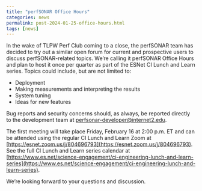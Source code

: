```yaml
---
title: "perfSONAR Office Hours"
categories: news
permalink: post-2024-01-25-office-hours.html
tags: [news]
---
```


In the wake of TLPW Perf Club coming to a close, the perfSONAR team
has decided to try out a similar open forum for current and
prospective users to discuss perfSONAR-related topics.  We’re calling
it perfSONAR Office Hours and plan to host it once per quarter as part
of the ESNet CI Lunch and Learn series.  Topics could include, but are
not limited to:

 * Deployment
 * Making measurements and interpreting the results
 * System tuning
 * Ideas for new features

Bug reports and security concerns should, as always, be reported
directly to the development team at
[perfsonar-developer@internet2.edu](mailto:perfsonar-developer@internet2.edu).

The first meeting will take place Friday, February 16 at 2:00 p.m. ET
and can be attended using the regular CI Lunch and Learn Zoom at
[https://esnet.zoom.us/j/804696793](https://esnet.zoom.us/j/804696793).
See the full CI Lunch and Learn series calendar at
[https://www.es.net/science-engagement/ci-engineering-lunch-and-learn-series](https://www.es.net/science-engagement/ci-engineering-lunch-and-learn-series).

We’re looking forward to your questions and discussion.
